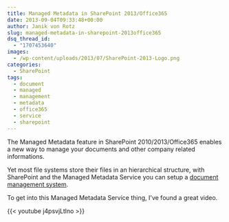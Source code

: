 ```yaml
---
title: Managed Metadata in SharePoint 2013/Office365
date: 2013-09-04T09:33:48+00:00
author: Janik von Rotz
slug: managed-metadata-in-sharepoint-2013office365
dsq_thread_id:
  - "1707453640"
images:
  - /wp-content/uploads/2013/07/SharePoint-2013-Logo.png
categories:
  - SharePoint
tags:
  - document
  - managed
  - management
  - metadata
  - office365
  - service
  - sharepoint
---
```

The Managed Metadata feature in SharePoint 2010/2013/Office365 enables a new way to manage your documents and other company related informations.

Yet most file systems store their files in an hierarchical structure, with SharePoint and the Managed Metadata Service you can setup a <a href="https://en.wikipedia.org/wiki/Document_management_system" target="_blank">document management system</a>.

To get into this Managed Metadata Service thing, I've found a great video.

{{< youtube j4psvjLtlno >}}